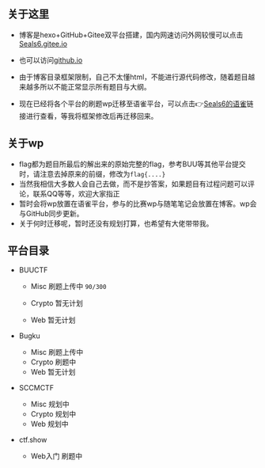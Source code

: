 ## 关于这里

- 博客是hexo+GitHub+Gitee双平台搭建，国内网速访问外网较慢可以点击[Seals6.gitee.io](https://seals6.gitee.io/) 

- 也可以访问[github.io](https://seals6.github.io/)

- 由于博客目录框架限制，自己不太懂html，不能进行源代码修改，随着题目越来越多所以不能正常显示所有题目与大纲。

- 现在已经将各个平台的刷题wp迁移至语雀平台，可以点击👉[Seals6的语雀](https://www.yuque.com/seals6)链接进行查看，等我将框架修改后再迁移回来。

  

## 关于wp

- flag都为题目所最后的解出来的原始完整的flag，参考BUU等其他平台提交时，请注意去掉原来的前缀，修改为`flag{....}`
- 当然我相信大多数人会自己去做，而不是抄答案，如果题目有过程问题可以评论，联系QQ等等，欢迎大家指正
- 暂时会将wp放置在语雀平台，参与的比赛wp与随笔笔记会放置在博客。wp会与GitHub同步更新。
- 关于何时迁移呢，暂时还没有规划打算，也希望有大佬带带我。



## 平台目录

- BUUCTF

  - Misc	 刷题上传中  `90/300 `

  - Crypto  暂无计划

  - Web      暂无计划

    

- Bugku
  - Misc   刷题上传中 
  - Crypto   刷题中
  - Web   暂无计划



- SCCMCTF 
  - Misc 规划中
  - Crypto 规划中
  - Web 规划中
  
  

- ctf.show
  
  - Web入门 刷题中